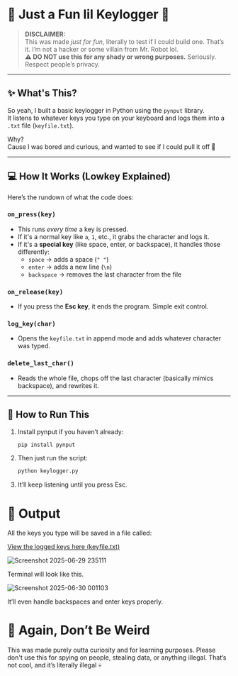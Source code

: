 # 🧠 Just a Fun lil Keylogger 🧠

> **DISCLAIMER:**  
> This was made *just for fun*, literally to test if I could build one. That’s it. I’m not a hacker or some villain from Mr. Robot lol.  
> **⚠️ DO NOT use this for any shady or wrong purposes.** Seriously. Respect people’s privacy.

---

## ✨ What's This?

So yeah, I built a basic keylogger in Python using the `pynput` library.  
It listens to whatever keys you type on your keyboard and logs them into a `.txt` file (`keyfile.txt`).

Why?  
Cause I was bored and curious, and wanted to see if I could pull it off 👀

---

## 💻 How It Works (Lowkey Explained)

Here’s the rundown of what the code does:

### `on_press(key)`
- This runs *every time* a key is pressed.
- If it's a normal key like `a`, `1`, etc., it grabs the character and logs it.
- If it's a **special key** (like space, enter, or backspace), it handles those differently:
  - `space` → adds a space (`" "`)
  - `enter` → adds a new line (`\n`)
  - `backspace` → removes the last character from the file

### `on_release(key)`
- If you press the **Esc key**, it ends the program. Simple exit control.

### `log_key(char)`
- Opens the `keyfile.txt` in append mode and adds whatever character was typed.

### `delete_last_char()`
- Reads the whole file, chops off the last character (basically mimics backspace), and rewrites it.

---

## 🚀 How to Run This

1. Install pynput if you haven’t already:
   ```bash
   pip install pynput

2. Then just run the script:
   ```bash
   python keylogger.py

3. It’ll keep listening until you press Esc.


# 📁 Output
All the keys you type will be saved in a file called:

[View the logged keys here (keyfile.txt)](keyfile.txt)

![Screenshot 2025-06-29 235111](https://github.com/user-attachments/assets/0c03a83d-4693-4cfd-90f0-ed2b648ddc8c)

Terminal will look like this.

![Screenshot 2025-06-30 001103](https://github.com/user-attachments/assets/5a693b87-fff6-4052-8db7-9cd7e1bbb36d)



It’ll even handle backspaces and enter keys properly.

# 🤫 Again, Don’t Be Weird
This was made purely outta curiosity and for learning purposes.
Please don't use this for spying on people, stealing data, or anything illegal.
That’s not cool, and it’s literally illegal 💀
